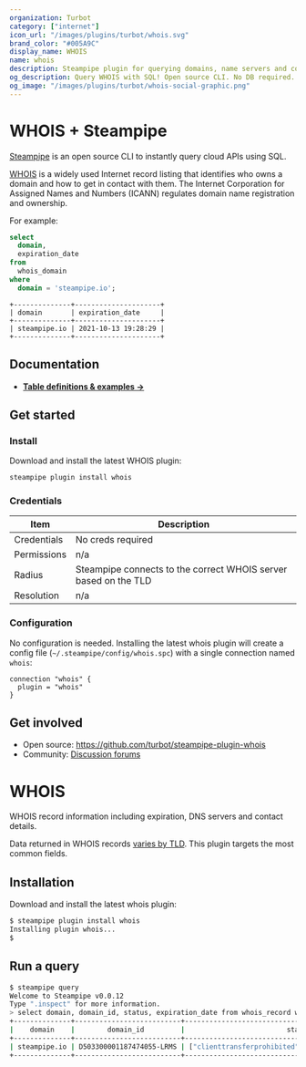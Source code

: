 ```yaml
---
organization: Turbot
category: ["internet"]
icon_url: "/images/plugins/turbot/whois.svg"
brand_color: "#005A9C"
display_name: WHOIS
name: whois
description: Steampipe plugin for querying domains, name servers and contact information from WHOIS.
og_description: Query WHOIS with SQL! Open source CLI. No DB required. 
og_image: "/images/plugins/turbot/whois-social-graphic.png"
---
```


# WHOIS + Steampipe

[Steampipe](https://steampipe.io) is an open source CLI to instantly query cloud APIs using SQL.

[WHOIS](https://whois.icann.org/en/about-whois) is a widely used Internet record listing that identifies who owns a domain and how to get in contact with them. The Internet Corporation for Assigned Names and Numbers (ICANN) regulates domain name registration and ownership.

For example:

```sql
select
  domain,
  expiration_date
from
  whois_domain
where
  domain = 'steampipe.io';
```

```
+--------------+---------------------+
| domain       | expiration_date     |
+--------------+---------------------+
| steampipe.io | 2021-10-13 19:28:29 |
+--------------+---------------------+
```

## Documentation

- **[Table definitions & examples →](whois/tables)**

## Get started

### Install

Download and install the latest WHOIS plugin:

```bash
steampipe plugin install whois
```

### Credentials

| Item | Description |
| - | - |
| Credentials | No creds required |
| Permissions | n/a |
| Radius | Steampipe connects to the correct WHOIS server based on the TLD |
| Resolution | n/a |

### Configuration

No configuration is needed. Installing the latest whois plugin will create a config file (`~/.steampipe/config/whois.spc`) with a single connection named `whois`:

```hcl
connection "whois" {
  plugin = "whois"
}
```

## Get involved

* Open source: https://github.com/turbot/steampipe-plugin-whois
* Community: [Discussion forums](https://github.com/turbot/steampipe/discussions)













# WHOIS

WHOIS record information including expiration, DNS servers and contact details.

Data returned in WHOIS records [varies by TLD](https://tools.ietf.org/html/rfc7485). This plugin targets the most common fields.


## Installation

Download and install the latest whois plugin:

```bash
$ steampipe plugin install whois
Installing plugin whois...
$
```

## Run a query


```bash
$ steampipe query
Welcome to Steampipe v0.0.12
Type ".inspect" for more information.
> select domain, domain_id, status, expiration_date from whois_record where domain = 'steampipe.io';
+--------------+--------------------------+---------------------------------------------------------+---------------------+
|    domain    |        domain_id         |                         status                          |   expiration_date   |
+--------------+--------------------------+---------------------------------------------------------+---------------------+
| steampipe.io | D503300001187474055-LRMS | ["clienttransferprohibited","servertransferprohibited"] | 2021-10-13 19:28:29 |
+--------------+--------------------------+---------------------------------------------------------+---------------------+
```
